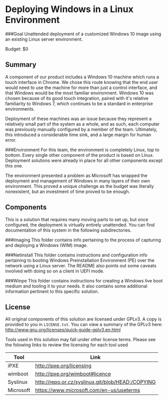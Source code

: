 Deploying Windows in a Linux Environment
============================================
###Goal
Unattended deployment of a customized Windows 10 image using an existing Linux server environment.

Budget: $0

Summary
-----------
A component of our product includes a Windows 10 machine which runs a touch interface in Chrome. We chose this route knowing that the end user would need to use the machine for more than just a control interface, and that Windows would be the most familiar environment. Windows 10 was chosen because of its good touch integration, paired with it's relative familiarity to Windows 7, which continues to be a standard in enterprise environments.

Deployment of these machines was an issue because they represent a relatively small part of the system as a whole, and as such, each computer was previously manually configured by a member of the team. Ultimately, this introduced a considerable time sink, and a large margin for human error.

###Environment
For this team, the environment is completely Linux, top to bottom. Every single other component of the product is based on Linux. Deployment solutions were already in place for all other components except this one. 

The environment presented a problem as Microsoft has wrapped the deployment and management of Windows in many layers of their own environment. This proved a unique challenge as the budget was literally nonexistent, but an investment of time proved to be enough.

Components 
--------------
This is a solution that requires many moving parts to set up, but once configured, the deployment is virtually entirely unattended. You can find documentation of this system in the following subdirectories.

###Imaging
This folder contains info pertaining to the process of capturing and deploying a Windows (WIM) image. 

###Netinstall
This folder contains instructions and configuration info pertaining to booting Windows Preinstallation Environment (PE) over the network using a Linux server. The README also points out some caveats involved with doing so on a client in UEFI mode.

###Winpe
This folder contains instructions for creating a Windows live boot medium and tooling it to your needs. It also contains some additional information pertinent to this specific solution.

License
---------
All original components of this solution are licensed under GPLv3. A copy is provided to you in `LICENSE.txt`. You can view a summary of the GPLv3 here: http://www.gnu.org/licenses/quick-guide-gplv3.en.html

Tools used in this solution may fall under other license terms. Please see the folowing links to review the licensing for each tool used

| Tool      | Link                                              |
|-----------|---------------------------------------------------|
| iPXE      | http://ipxe.org/licensing                         |
| wimboot   | http://ipxe.org/wimboot#licence                   |
| Syslinux  | http://repo.or.cz/syslinux.git/blob/HEAD:/COPYING |
| Microsoft | https://www.microsoft.com/en-us/useterms          |
